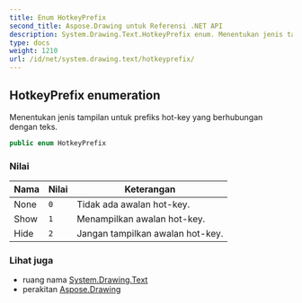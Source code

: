 ```yaml
---
title: Enum HotkeyPrefix
second_title: Aspose.Drawing untuk Referensi .NET API
description: System.Drawing.Text.HotkeyPrefix enum. Menentukan jenis tampilan untuk prefiks hotkey yang berhubungan dengan teks.
type: docs
weight: 1210
url: /id/net/system.drawing.text/hotkeyprefix/
---
```

## HotkeyPrefix enumeration

Menentukan jenis tampilan untuk prefiks hot-key yang berhubungan dengan teks.

```csharp
public enum HotkeyPrefix
```

### Nilai

| Nama | Nilai | Keterangan |
| --- | --- | --- |
| None | `0` | Tidak ada awalan hot-key. |
| Show | `1` | Menampilkan awalan hot-key. |
| Hide | `2` | Jangan tampilkan awalan hot-key. |

### Lihat juga

* ruang nama [System.Drawing.Text](../../system.drawing.text/)
* perakitan [Aspose.Drawing](../../)


